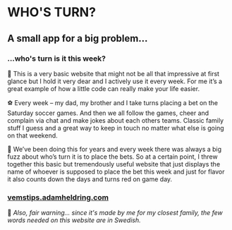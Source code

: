 # WHO'S TURN?

## A small app for a big problem...
### ...who's turn is it this week?

:green_heart: This is a very basic website that might not be all that impressive at first glance but I hold it very dear and I actively use it every week. For me it’s a great example of how a little code can really make your life easier. 

:soccer: Every week – my dad, my brother and I take turns placing a bet on the Saturday soccer games. And then we all follow the games, cheer and complain via chat and make jokes about each others teams. Classic family stuff I guess and a great way to keep in touch no matter what else is going on that weekend. 

:money_with_wings: We’ve been doing this for years and every week there was always a big fuzz about who’s turn it is to place the bets. So at a certain point, I threw together this basic but tremendously useful website that just displays the name of whoever is supposed to place the bet this week and just for flavor it also counts down the days and turns red on game day.


### [vemstips.adamheldring.com](http://vemstips.adamheldring.com/)

:triangular_flag_on_post: *Also, fair warning... since it's made by me for my closest family, the few words needed on this website are in Swedish.*

